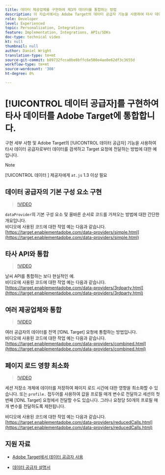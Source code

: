 ```yaml
---
title: 데이터 제공업체를 구현하여 제3자 데이터를 통합하는 방법
description: 이 자습서에서는 Adobe Target의 데이터 공급자 기능을 사용하여 타사 데이터 공급자의 데이터를 검색하고 Target 요청에 전달하는 방법에 대한 구현 세부 사항과 예제를 제공합니다.
role: Developer
level: Experienced
topic: Personalization, Integrations
feature: Implementation, Integrations, APIs/SDKs
doc-type: technical video
kt: null
thumbnail: null
author: Daniel Wright
translation-type: tm+mt
source-git-commit: b89732fcca0be8bffc6e580e4ae0e62df3c3655d
workflow-type: tm+mt
source-wordcount: '308'
ht-degree: 0%

---
```



# [!UICONTROL 데이터 공급자]를 구현하여 타사 데이터를 Adobe Target에 통합합니다.

구현 세부 사항 및 Adobe Target의 [!UICONTROL 데이터 공급자] 기능을 사용하여 타사 데이터 공급자로부터 데이터를 검색하고 Target 요청에 전달하는 방법에 대한 예입니다.

>[!NOTE]
>
>[!UICONTROL 데이터 ] 제공자에게  `at.js` 1.3 이상 필요

## 데이터 공급자의 기본 구성 요소 구현

>[!VIDEO](https://video.tv.adobe.com/v/22348/?quality=12)

`dataProvider`의 기본 구성 요소 및 올바른 순서로 코드를 가져오는 방법에 대한 간단한 개요입니다.\
비디오에 사용된 코드에 대한 작업 예는 다음과 같습니다.
[https://target.enablementadobe.com/data-providers/simple.html](https://target.enablementadobe.com/data-providers/simple.html)

## 타사 API와 통합

>[!VIDEO](https://video.tv.adobe.com/v/22345/)

날씨 API를 통합하는 보다 현실적인 예.\
비디오에 사용된 코드에 대한 작업 예는 다음과 같습니다.
[https://target.enablementadobe.com/data-providers/3rdparty.html](https://target.enablementadobe.com/data-providers/3rdparty.html)

## 여러 제공업체와 통합

>[!VIDEO](https://video.tv.adobe.com/v/22346/)

여러 공급자의 데이터를 전역 [!DNL Target] 요청에 통합하는 방법입니다.\
비디오에 사용된 코드에 대한 작업 예는 다음과 같습니다.
[https://target.enablementadobe.com/data-providers/combined.html](https://target.enablementadobe.com/data-providers/combined.html)

## 페이지 로드 영향 최소화

>[!VIDEO](https://video.tv.adobe.com/v/22347/)

세션 저장소 개체에 데이터를 저장하여 페이지 로드 시간에 대한 영향을 최소화할 수 있습니다. 또는 `profile.` 접두어를 사용하여 값을 프로필 매개 변수로 전달하고 세션의 첫 번째 [!DNL Target] 요청에서 전달할 수도 있습니다. 그러나 요청당 50개의 프로필 매개 변수를 전달하도록 제한됩니다.

비디오에 사용된 코드에 대한 작업 예는 다음과 같습니다.[https://target.enablementadobe.com/data-providers/reducedCalls.html](https://target.enablementadobe.com/data-providers/reducedCalls.html)

## 지원 자료

* [Adobe Target에서 데이터 공급자 사용](use-data-providers-to-integrate-third-party-data.md)

* [데이터 공급자 설명서](https://docs.adobe.com/content/help/en/target/using/implement-target/client-side/functions-overview/targetgobalsettings.html#data-providers)